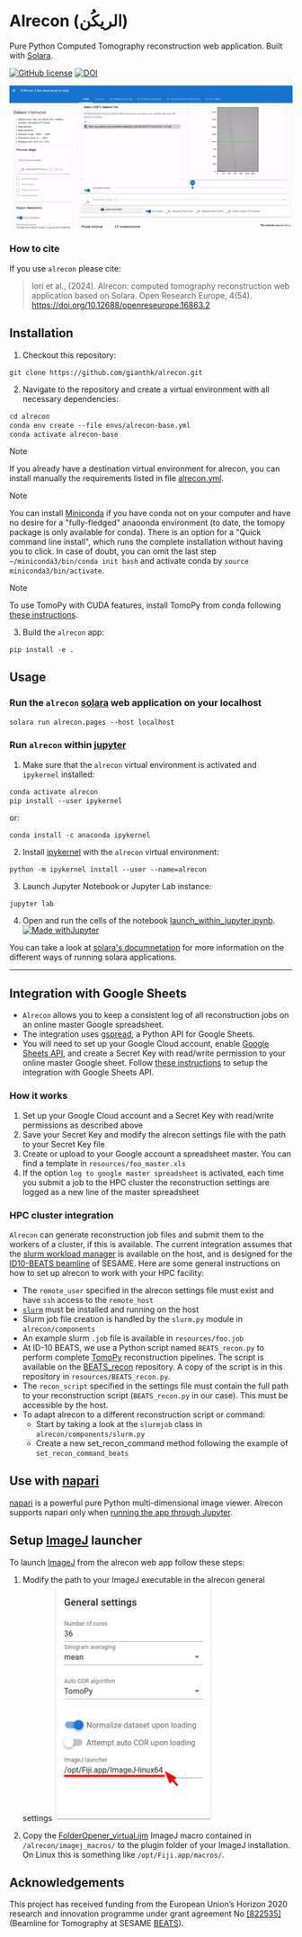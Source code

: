 # Alrecon (الريكُن)
Pure Python Computed Tomography reconstruction web application. Built with [Solara](https://solara.dev/).

[![GitHub license](https://img.shields.io/github/license/gianthk/alrecon)](https://github.com/gianthk/alrecon/blob/master/LICENSE)
[![DOI](https://zenodo.org/badge/701693534.svg)](https://zenodo.org/doi/10.5281/zenodo.10535211)

![alrecon gif](docs/pictures/alrecon_home.gif)

### How to cite
If you use `alrecon` please cite:
>  Iori et al., (2024). Alrecon: computed tomography reconstruction web application based on Solara. Open Research Europe, 4(54). https://doi.org/10.12688/openreseurope.16863.2  <br>

## Installation
<!-- Install `alrecon` using pip. The flag `[all]` will install optional dependencies required for integration with [`napari`](https://napari.org) and logging to google spreadsheets.
```commandline
pip install alrecon[all]
``` -->

1. Checkout this repository:
```commandline
git clone https://github.com/gianthk/alrecon.git
```
2. Navigate to the repository and create a virtual environment with all necessary dependencies:
```commandline
cd alrecon
conda env create --file envs/alrecon-base.yml
conda activate alrecon-base
```
> [!NOTE]
> If you already have a destination virtual environment for alrecon, you can install manually the requirements listed in file [alrecon.yml](envs/alrecon-base.yml).

> [!NOTE]
> You can install [Miniconda](https://docs.anaconda.com/free/miniconda/index.html) if you have conda not on your computer and have no desire for a "fully-fledged" anaoonda environment (to date, the tomopy package is only available for conda). There is an option for a "Quick command line install", which runs the complete installation without having you to click. In case of doubt, you can omit the last step `~/miniconda3/bin/conda init bash` and activate conda by `source miniconda3/bin/activate`.

> [!NOTE]
> To use TomoPy with CUDA features, install TomoPy from conda following [these instructions](https://tomopy.readthedocs.io/en/stable/install.html).

3. Build the `alrecon` app:
```commandline
pip install -e .
```

## Usage
### Run the `alrecon` [solara](https://solara.dev/api/file_browser) web application on your localhost
```commandline
solara run alrecon.pages --host localhost
```
### Run `alrecon` within [jupyter](https://solara.dev/api/file_browser)
1. Make sure that the `alrecon` virtual environment is activated and `ipykernel` installed:
```commandline
conda activate alrecon
pip install --user ipykernel
```
or:
```commandline
conda install -c anaconda ipykernel 
```
2. Install [ipykernel](https://github.com/ipython/ipykernel) with the `alrecon` virtual environment:
```commandline
python -m ipykernel install --user --name=alrecon
```
3. Launch Jupyter Notebook or Jupyter Lab instance:
```commandline
jupyter lab
```
4. Open and run the cells of the notebook [launch_within_jupyter.ipynb](launch_within_jupyter.ipynb). [![Made withJupyter](https://img.shields.io/badge/Made%20with-Jupyter-orange?style=for-the-badge&logo=Jupyter)](launch_within_jupyter.ipynb)

You can take a look at [solara's documnetation](https://solara.dev/api) for more information on the different ways of running solara applications.

---
## Integration with Google Sheets
- `Alrecon` allows you to keep a consistent log of all reconstruction jobs on an online master Google spreadsheet.
- The integration uses [gspread](https://docs.gspread.org/en/v5.12.0/), a Python API for Google Sheets.
- You will need to set up your Google Cloud account, enable [Google Sheets API](https://developers.google.com/sheets/api/guides/concepts), and create a Secret Key with read/write permission to your online master Google sheet. Follow [these instructions](https://www.youtube.com/watch?v=hyUw-koO2DA) to setup the integration with Google Sheets API.

### How it works
1. Set up your Google Cloud account and a Secret Key with read/write permissions as described above
2. Save your Secret Key and modify the alrecon settings file with the path to your Secret Key file
3. Create or upload to your Google account a spreadsheet master. You can find a template in `resources/foo_master.xls`
4. If the option `log to google master spreadsheet` is activated, each time you submit a job to the HPC cluster the reconstruction settings are logged as a new line of the master spreadsheet

### HPC cluster integration
`Alrecon` can generate reconstruction job files and submit them to the workers of a cluster, if this is available. The current integration assumes that the [slurm workload manager](https://slurm.schedmd.com/quickstart.html) is available on the host, and is designed for the [ID10-BEATS beamline](https://www.sesame.org.jo/beamlines/beats) of SESAME. Here are some general instructions on how to set up alrecon to work with your HPC facility:

- The `remote_user` specified in the alrecon settings file must exist and have `ssh` access to the `remote_host`
- [`slurm`](https://slurm.schedmd.com/quickstart.html) must be installed and running on the host
- Slurm job file creation is handled by the `slurm.py` module in `alrecon/components`
- An example slurm `.job` file is available in `resources/foo.job`
- At ID-10 BEATS, we use a Python script named `BEATS_recon.py` to perform complete [TomoPy](https://tomopy.readthedocs.io/en/stable/) reconstruction pipelines. The script is available on the [BEATS_recon](https://github.com/SESAME-Synchrotron/BEATS_recon/tree/master/scripts/rum) repository. A copy of the script is in this repository in `resources/BEATS_recon.py`.
- The `recon_script` specified in the settings file must contain the full path to your reconstruction script (`BEATS_recon.py` in our case). This must be accessible by the host. 
- To adapt alrecon to a different reconstruction script or command:
    - Start by taking a look at the `slurmjob` class in `alrecon/components/slurm.py`
    - Create a new set_recon_command method following the example of `set_recon_command_beats`

## Use with [napari](https://napari.org/stable/)
[napari](https://napari.org/stable/) is a powerful pure Python multi-dimensional image viewer. Alrecon supports napari only when [running the app through Jupyter](#run-al-recon-within-jupyter).

## Setup [ImageJ](https://imagej.net/software/fiji/) launcher
To launch [ImageJ](https://imagej.net/software/fiji/) from the alrecon web app follow these steps:
1. Modify the path to your ImageJ executable in the alrecon general settings
![alrecon imagej executable path setting](docs/pictures/alrecon_imagej-1.png)

2. Copy the [FolderOpener_virtual.ijm](/imagej_macros/FolderOpener_virtual.ijm) ImageJ macro contained in `/alrecon/imagej_macros/` to the plugin folder of your ImageJ installation. On Linux this is something like `/opt/Fiji.app/macros/`.

## Acknowledgements

This project has received funding from the European Union’s Horizon 2020 research and innovation programme under grant agreement No [[822535]](https://cordis.europa.eu/project/id/822535)(Beamline for Tomography at SESAME [BEATS](https://beats-sesame.eu/)). 
